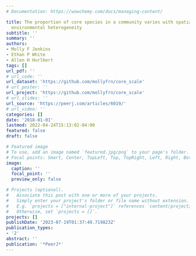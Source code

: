 ```yaml
---
# Documentation: https://wowchemy.com/docs/managing-content/

title: The proportion of core species in a community varies with spatial scale and
  environmental heterogeneity
subtitle: ''
summary: ''
authors:
- Molly F Jenkins
- Ethan P White
- Allen H Hurlbert
tags: []
url_pdf: ''
# url_code: ''
url_dataset: 'https://github.com/mollyfrn/core_scale'
# url_poster: ''
url_project: 'https://github.com/mollyfrn/core_scale'
# url_slides: ''
url_source: 'https://peerj.com/articles/6019/'
# url_video: ''
categories: []
date: '2018-01-01'
lastmod: 2022-04-24T15:13:02-04:00
featured: false
draft: false

# Featured image
# To use, add an image named `featured.jpg/png` to your page's folder.
# Focal points: Smart, Center, TopLeft, Top, TopRight, Left, Right, BottomLeft, Bottom, BottomRight.
image:
  caption: ''
  focal_point: ''
  preview_only: false

# Projects (optional).
#   Associate this post with one or more of your projects.
#   Simply enter your project's folder or file name without extension.
#   E.g. `projects = ["internal-project"]` references `content/project/deep-learning/index.md`.
#   Otherwise, set `projects = []`.
projects: []
publishDate: '2023-07-19T01:37:49.719823Z'
publication_types:
- '2'
abstract: ''
publication: '*PeerJ*'
---
```

